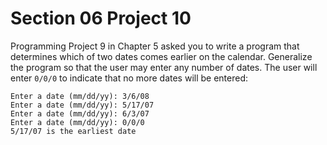 # Section 06 Project 10

Programming Project 9 in Chapter 5 asked you to write a program that determines which of two dates comes earlier on the calendar. Generalize the program so that the user may enter any number of dates. The user will enter `0/0/0` to indicate that no more dates will be entered:
```text
Enter a date (mm/dd/yy): 3/6/08
Enter a date (mm/dd/yy): 5/17/07
Enter a date (mm/dd/yy): 6/3/07
Enter a date (mm/dd/yy): 0/0/0
5/17/07 is the earliest date
```

